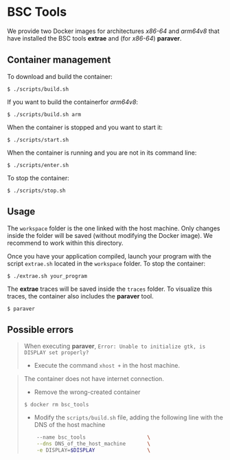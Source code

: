 # BSC Tools
We provide two Docker images for architectures *x86-64* and *arm64v8* that have installed the BSC tools **extrae** and (for *x86-64*) **paraver**.
## Container management
To download and build the container:
```console
$ ./scripts/build.sh
```
If you want to build the containerfor *arm64v8*:
```console
$ ./scripts/build.sh arm
```
When the container is stopped and you want to start it:
```console
$ ./scripts/start.sh
```
When the container is running and you are not in its command line:
```console
$ ./scripts/enter.sh
```
To stop the container:
```console
$ ./scripts/stop.sh
```

## Usage
The `workspace` folder is the one linked with the host machine. Only changes inside the folder will be saved (without modifying the Docker image). We recommend to work within this directory. 

Once you have your application compiled, launch your program with the script `extrae.sh` located in the `workspace` folder. 
To stop the container:
```console
$ ./extrae.sh your_program
```
The **extrae** traces will be saved inside the `traces` folder. To visualize this traces, the container also includes the **paraver** tool. 
```console
$ paraver
```
## Possible errors
> When executing **paraver**, `Error: Unable to initialize gtk, is DISPLAY set properly?`<br>
> * Execute the command `xhost +` in the host machine.

> The container does not have internet connection.<br>
> * Remove the wrong-created container
> ```console
> $ docker rm bsc_tools
> ```
> * Modify the `scripts/build.sh` file, adding the following line with the DNS of the host machine
> ```bash
>     --name bsc_tools                    \
>     --dns DNS_of_the_host_machine       \
>     -e DISPLAY=$DISPLAY                 \
> ```
